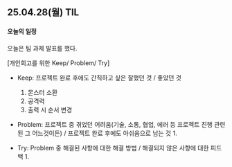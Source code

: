 ## 25.04.28(월) TIL

#### 오늘의 일정
오늘은 팀 과제 발표를 했다.

[개인회고를 위한 Keep/ Problem/ Try]

- Keep: 프로젝트 완료 후에도 간직하고 싶은 잘했던 것 / 좋았던 것
    1. 몬스터 소환
    2. 공격력
    3. 출력 시 순서 변경
  
- Problem: 프로젝트 중 겪었던 어려움(기술, 소통, 협업, 에러 등 프로젝트 진행 관련된 그 어느것이든) / 프로젝트 완료 후에도 아쉬움으로 남는 것
    1. 
  
- Try: Problem 중 해결된 사항에 대한 해결 방법 / 해결되지 않은 사항에 대한 피드백
    1. 
